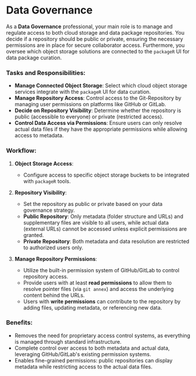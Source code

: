# Data Governance

As a **Data Governance** professional, your main role is to manage and regulate access to both cloud storage and data package repositories. You decide if a repository should be public or private, ensuring the necessary permissions are in place for secure collaborator access. Furthermore, you oversee which object storage solutions are connected to the `packageR` UI for data package curation.

### Tasks and Responsibilities:
- **Manage Connected Object Storage**: Select which cloud object storage services integrate with the `packageR` UI for data curation.
- **Manage Repository Access**: Control access to the Git-Repository by managing user permissions on platforms like GitHub or GitLab.
- **Decide on Repository Visibility**: Determine whether the repository is public (accessible to everyone) or private (restricted access).
- **Control Data Access via Permissions**: Ensure users can only resolve actual data files if they have the appropriate permissions while allowing access to metadata.

### Workflow:
1. **Object Storage Access**:
     - Configure access to specific object storage buckets to be integrated with `packageR` tools.

2. **Repository Visibility**:
     - Set the repository as public or private based on your data governance strategy.
     - **Public Repository**: Only metadata (folder structure and URLs) and supplementary files are visible to all users, while actual data (external URLs) cannot be accessed unless explicit permissions are granted.
     - **Private Repository**: Both metadata and data resolution are restricted to authorized users only.

3. **Manage Repository Permissions**:
     - Utilize the built-in permission system of GitHub/GitLab to control repository access.
     - Provide users with at least **read permissions** to allow them to resolve pointer files (via `git annex`) and access the underlying content behind the URLs.
     - Users with **write permissions** can contribute to the repository by adding files, updating metadata, or referencing new data.

### Benefits:
- Removes the need for proprietary access control systems, as everything is managed through standard infrastructure.
- Complete control over access to both metadata and actual data, leveraging GitHub/GitLab's existing permission systems.
- Enables fine-grained permissions: public repositories can display metadata while restricting access to the actual data files.
